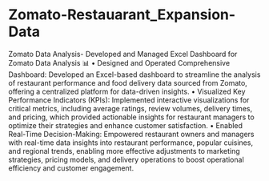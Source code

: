 # Zomato-Restauarant_Expansion-Data
Zomato Data Analysis- Developed and Managed Excel Dashboard for Zomato Data Analysis 📊
•	Designed and Operated Comprehensive Dashboard: Developed an Excel-based dashboard to streamline the analysis of restaurant performance and food delivery data sourced from Zomato, offering a centralized platform for data-driven insights.
•	Visualized Key Performance Indicators (KPIs): Implemented interactive visualizations for critical metrics, including average ratings, review volumes, delivery times, and pricing, which provided actionable insights for restaurant managers to optimize their strategies and enhance customer satisfaction.
•	Enabled Real-Time Decision-Making: Empowered restaurant owners and managers with real-time data insights into restaurant performance, popular cuisines, and regional trends, enabling more effective adjustments to marketing strategies, pricing models, and delivery operations to boost operational efficiency and customer engagement.
